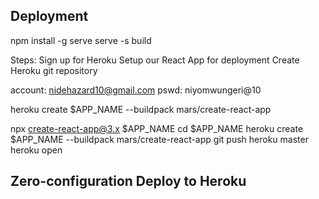 Deployment
-----------

npm install -g serve
serve -s build








Steps:
Sign up for Heroku
Setup our React App for deployment
Create Heroku git repository


account: nidehazard10@gmail.com
pswd: niyomwungeri@10


heroku create $APP_NAME --buildpack mars/create-react-app


npx create-react-app@3.x $APP_NAME
cd $APP_NAME
heroku create $APP_NAME --buildpack mars/create-react-app
git push heroku master
heroku open



Zero-configuration Deploy to Heroku
-----------------------------------

